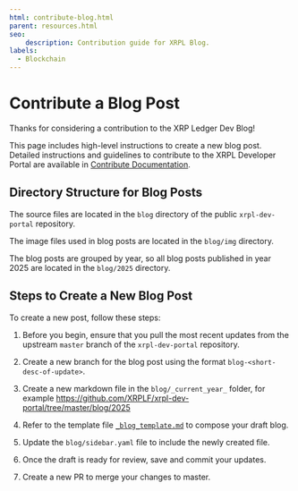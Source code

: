 ```yaml
---
html: contribute-blog.html
parent: resources.html
seo:
    description: Contribution guide for XRPL Blog.
labels:
  - Blockchain
---
```

# Contribute a Blog Post

Thanks for considering a contribution to the XRP Ledger Dev Blog!

This page includes high-level instructions to create a new blog post. Detailed instructions and guidelines to contribute to the XRPL Developer Portal are available in [Contribute Documentation](../contribute-documentation/index.md).

## Directory Structure for Blog Posts

The source files are located in the `blog` directory of the public `xrpl-dev-portal` repository. 

The image files used in blog posts are located in the `blog/img` directory.

The blog posts are grouped by year, so all blog posts published in year 2025 are located in the `blog/2025` directory. 

## Steps to Create a New Blog Post

To create a new post, follow these steps:

1. Before you begin, ensure that you pull the most recent updates from the upstream `master` branch of the `xrpl-dev-portal` repository.

2. Create a new branch for the blog post using the format `blog-<short-desc-of-update>`.

3. Create a new markdown file in the `blog/_current_year_` folder, for example https://github.com/XRPLF/xrpl-dev-portal/tree/master/blog/2025

4. Refer to the template file [`_blog_template.md`](https://github.com/XRPLF/xrpl-dev-portal/tree/master/resources/contribute-blog/_blog-template.md) to compose your draft blog. 

5. Update the `blog/sidebar.yaml` file to include the newly created file.

6. Once the draft is ready for review, save and commit your updates.

7. Create a new PR to merge your changes to master. 